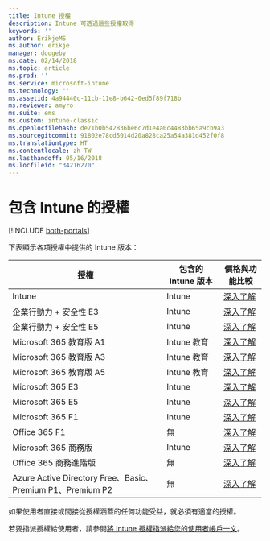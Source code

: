 ```yaml
---
title: Intune 授權
description: Intune 可透過這些授權取得
keywords: ''
author: ErikjeMS
ms.author: erikje
manager: dougeby
ms.date: 02/14/2018
ms.topic: article
ms.prod: ''
ms.service: microsoft-intune
ms.technology: ''
ms.assetid: 4a94440c-11cb-11e8-b642-0ed5f89f718b
ms.reviewer: amyro
ms.suite: ems
ms.custom: intune-classic
ms.openlocfilehash: de71b0b542836be6c7d1e4a0c4483bb65a9cb9a3
ms.sourcegitcommit: 91802e78cd5014d20a828ca25a54a381d452f0f8
ms.translationtype: HT
ms.contentlocale: zh-TW
ms.lasthandoff: 05/16/2018
ms.locfileid: "34216270"
---
```

# <a name="licenses-that-include-intune"></a>包含 Intune 的授權

[!INCLUDE [both-portals](./includes/note-for-both-portals.md)]

下表顯示各項授權中提供的 Intune 版本：

| 授權 | 包含的 Intune 版本 | 價格與功能比較 |
|-----------------------------------------------------------------------|-------------------------------------------------------------|---|
| Intune | Intune | [深入了解](https://www.microsoft.com/en-us/cloud-platform/microsoft-intune-pricing) |
| 企業行動力 + 安全性 E3 | Intune | [深入了解](https://www.microsoft.com/en-us/cloud-platform/microsoft-intune-pricing) |
| 企業行動力 + 安全性 E5 | Intune | [深入了解](https://www.microsoft.com/en-us/cloud-platform/microsoft-intune-pricing) |
| Microsoft 365 教育版 A1 | Intune 教育 | [深入了解](https://www.microsoft.com/en-us/education/buy-license/microsoft365/default.aspx#) |
| Microsoft 365 教育版 A3 | Intune 教育 | [深入了解](https://www.microsoft.com/en-us/education/buy-license/microsoft365/default.aspx#) |
| Microsoft 365 教育版 A5 | Intune 教育 | [深入了解](https://www.microsoft.com/en-us/education/buy-license/microsoft365/default.aspx#) |
| Microsoft 365 E3 | Intune | [深入了解](https://www.microsoft.com/en-US/microsoft-365/enterprise) |
| Microsoft 365 E5 | Intune | [深入了解](https://www.microsoft.com/en-US/microsoft-365/enterprise) |
| Microsoft 365 F1 | Intune | [深入了解](https://www.microsoft.com/en-us/microsoft-365/enterprise/firstline) |
| Office 365 F1 | 無 | [深入了解](https://www.microsoft.com/en-us/microsoft-365/enterprise/firstline) |
| Microsoft 365 商務版 | Intune | [深入了解](https://www.microsoft.com/en-us/microsoft-365/business) |
| Office 365 商務進階版 | 無 | [深入了解](https://www.microsoft.com/en-us/microsoft-365/business) |
| Azure Active Directory Free、Basic、Premium P1、Premium P2 | 無 | [深入了解](https://azure.microsoft.com/en-us/pricing/details/active-directory/) |

如果使用者直接或間接從授權涵蓋的任何功能受益，就必須有適當的授權。

若要指派授權給使用者，請參閱[將 Intune 授權指派給您的使用者帳戶一文](licenses-assign.md)。

